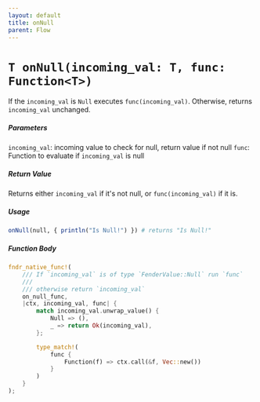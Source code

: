 ```yaml
---
layout: default
title: onNull
parent: Flow
---
```


# `T onNull(incoming_val: T, func: Function<T>)`
If the `incoming_val` is `Null` executes `func(incoming_val)`. Otherwise, returns `incoming_val` unchanged.

##### Parameters
`incoming_val`: incoming value to check for null, return value if not null
`func`: Function to evaluate if `incoming_val` is null

##### Return Value
Returns either `incoming_val` if it's not null, or `func(incoming_val)` if it is.

##### Usage
```r
onNull(null, { println("Is Null!") }) # returns "Is Null!"
```

##### Function Body
```rust
fndr_native_func!(
    /// If `incoming_val` is of type `FenderValue::Null` run `func`
    ///
    /// otherwise return `incoming_val`
    on_null_func,
    |ctx, incoming_val, func| {
        match incoming_val.unwrap_value() {
            Null => (),
            _ => return Ok(incoming_val),
        };

        type_match!(
            func {
                Function(f) => ctx.call(&f, Vec::new())
            }
        )
    }
);
```
